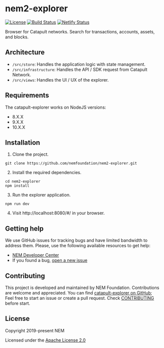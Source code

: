 # nem2-explorer

[![License](https://img.shields.io/badge/License-Apache%202.0-blue.svg)](https://opensource.org/licenses/Apache-2.0)
[![Build Status](https://travis-ci.org/nemfoundation/nem2-explorer.svg?branch=master)](https://travis-ci.org/nemfoundation/nem2-explorer)
[![Netlify Status](https://api.netlify.com/api/v1/badges/e1eb9d60-2209-4530-85d8-3e499dcf02d4/deploy-status)](https://app.netlify.com/sites/nem2-explorer/deploys)

Browser for Catapult networks. Search for transactions, accounts, assets, and blocks.

## Architecture

* `/src/store`: Handles the application logic with state management.
* `/src/infrastructure`: Handles the API / SDK request from Catapult Network.
* `/src/views`: Handles the UI / UX of the explorer.

## Requirements

The catapult-explorer works on NodeJS versions:

- 8.X.X
- 9.X.X
- 10.X.X

## Installation

1. Clone the project.

```
git clone https://github.com/nemfoundation/nem2-explorer.git
```

2. Install the required dependencies.

```
cd nem2-explorer
npm install
```

3. Run the explorer application.

```
npm run dev
```

4. Visit http://localhost:8080/#/ in your browser.

## Getting help

We use GitHub issues for tracking bugs and have limited bandwidth to address them.
Please, use the following available resources to get help:
- [NEM Developer Center][docs]
- If you found a bug, [open a new issue][issues]

## Contributing

This project is developed and maintained by NEM Foundation. Contributions are welcome and appreciated. You can find [catapult-explorer on GitHub][self];
Feel free to start an issue or create a pull request. Check [CONTRIBUTING](CONTRIBUTING.md) before start.

## License

Copyright 2019-present NEM

Licensed under the [Apache License 2.0](LICENSE)

[self]: https://github.com/nemfoundation/catapult-explorer
[docs]: https://nemtech.github.io
[issues]: https://github.com/nemfoundation/catapult-explorer/issues
